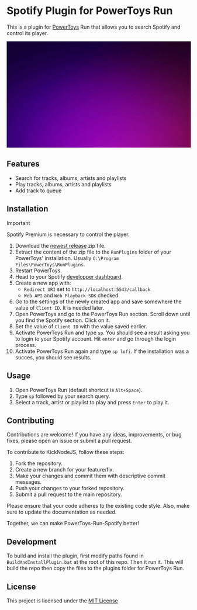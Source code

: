 # Spotify Plugin for PowerToys Run

This is a plugin for [PowerToys](https://github.com/microsoft/PowerToys) Run that allows you to search Spotify and control its player.

<p align="center">
    <img src="./demo.gif" width="760" />
</p>

## Features

- Search for tracks, albums, artists and playlists
- Play tracks, albums, artists and playlists
- Add track to queue

## Installation

> [!IMPORTANT]
> Spotify Premium is necessary to control the player.

1. Download the [newest release](https://github.com/waaverecords/PowerToys-Run-Spotify/releases) zip file.
2. Extract the content of the zip file to the `RunPlugins` folder of your PowerToys' installation. Usually `C:\Program Files\PowerToys\RunPlugins`.
3. Restart PowerToys.
4. Head to your Spotify [developper dashboard](https://developer.spotify.com/).
5. Create a new app with:
    - `Redirect URI` set to `http://localhost:5543/callback`
    - `Web API` and `Web Playback SDK` checked
6. Go to the settings of the newly created app and save somewhere the value of `Client ID`. It is needed later.
7. Open PowerToys and go to the PowerToys Run section. Scroll down until you find the Spotify section. Click on it.
8. Set the value of `Client ID` with the value saved earlier.
9. Activate PowerToys Run and type `sp`. You should see a result asking you to login to your Spotify account. Hit `enter` and go through the login process.
10. Activate PowerToys Run again and type `sp lofi`. If the installation was a succes, you should see results.

## Usage

1. Open PowerToys Run (default shortcut is ```Alt+Space```).
2. Type ```sp``` followed by your search query.
3. Select a track, artist or playlist to play and press ```Enter``` to play it.

## Contributing

Contributions are welcome! If you have any ideas, improvements, or bug fixes, please open an issue or submit a pull request.

To contribute to KickNodeJS, follow these steps:

1. Fork the repository.
2. Create a new branch for your feature/fix.
3. Make your changes and commit them with descriptive commit messages.
4. Push your changes to your forked repository.
5. Submit a pull request to the main repository.

Please ensure that your code adheres to the existing code style. Also, make sure to update the documentation as needed.

Together, we can make PowerToys-Run-Spotify better!

## Development

To build and install the plugin, first modify paths found in `BuildAndInstallPlugin.bat` at the root of this repo. Then it run it. This will build the repo then copy the files to the plugins folder for PowerToys Run.

## License
This project is licensed under the [MIT License](LICENSE)